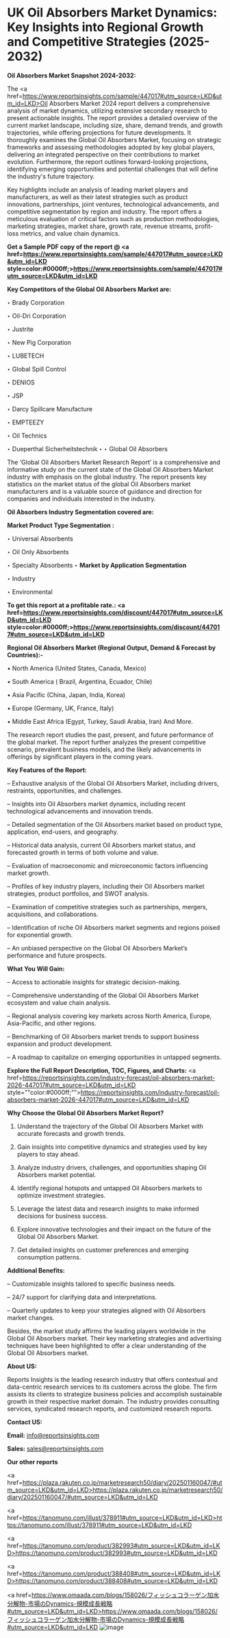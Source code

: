 # UK Oil Absorbers Market Dynamics: Key Insights into Regional Growth and Competitive Strategies (2025-2032)

<strong>Oil Absorbers Market Snapshot 2024-2032:</strong>

The <a href=https://www.reportsinsights.com/sample/447017#utm_source=LKD&utm_id=LKD>Oil Absorbers Market 2024 report</a> delivers a comprehensive analysis of market dynamics, utilizing extensive secondary research to present actionable insights. The report provides a detailed overview of the current market landscape, including size, share, demand trends, and growth trajectories, while offering projections for future developments. It thoroughly examines the Global Oil Absorbers Market, focusing on strategic frameworks and assessing methodologies adopted by key global players, delivering an integrated perspective on their contributions to market evolution. Furthermore, the report outlines forward-looking projections, identifying emerging opportunities and potential challenges that will define the industry's future trajectory.

Key highlights include an analysis of leading market players and manufacturers, as well as their latest strategies such as product innovations, partnerships, joint ventures, technological advancements, and competitive segmentation by region and industry. The report offers a meticulous evaluation of critical factors such as production methodologies, marketing strategies, market share, growth rate, revenue streams, profit-loss metrics, and value chain dynamics.

<strong>Get a Sample PDF copy of the report @ <a href=https://www.reportsinsights.com/sample/447017#utm_source=LKD&utm_id=LKD style=color:#0000ff;>https://www.reportsinsights.com/sample/447017#utm_source=LKD&utm_id=LKD</a></strong>

<strong>Key Competitors of the Global Oil Absorbers Market are:</strong>

‣ Brady Corporation

‣ Oil-Dri Corporation

‣ Justrite

‣ New Pig Corporation

‣ LUBETECH

‣ Global Spill Control

‣ DENIOS

‣ JSP

‣ Darcy Spillcare Manufacture

‣ EMPTEEZY

‣ Oil Technics

‣ Dueperthal Sicherheitstechnik
‣ 
‣ Global Oil Absorbers

The ‘Global Oil Absorbers Market Research Report’ is a comprehensive and informative study on the current state of the Global Oil Absorbers Market industry with emphasis on the global industry. The report presents key statistics on the market status of the global Oil Absorbers market manufacturers and is a valuable source of guidance and direction for companies and individuals interested in the industry.

<strong>Oil Absorbers Industry Segmentation covered are:</strong>

<strong>Market Product Type Segmentation :</strong>

‣ Universal Absorbents

‣ Oil Only Absorbents

‣ Specialty Absorbents
‣ 
<strong>Market by Application Segmentation</strong>

‣ Industry

‣ Environmental

<strong>To get this report at a profitable rate.: <a href=https://www.reportsinsights.com/discount/447017#utm_source=LKD&utm_id=LKD style=color:#0000ff;>https://www.reportsinsights.com/discount/447017#utm_source=LKD&utm_id=LKD</a></strong>

<strong>Regional Oil Absorbers Market (Regional Output, Demand &amp; Forecast by Countries):-</strong>

• North America (United States, Canada, Mexico)

• South America ( Brazil, Argentina, Ecuador, Chile)

• Asia Pacific (China, Japan, India, Korea)

• Europe (Germany, UK, France, Italy)

• Middle East Africa (Egypt, Turkey, Saudi Arabia, Iran) And More.

The research report studies the past, present, and future performance of the global market. The report further analyzes the present competitive scenario, prevalent business models, and the likely advancements in offerings by significant players in the coming years.

<strong>Key Features of the Report:</strong>

– Exhaustive analysis of the Global Oil Absorbers Market, including drivers, restraints, opportunities, and challenges.

– Insights into Oil Absorbers market dynamics, including recent technological advancements and innovation trends.

– Detailed segmentation of the Oil Absorbers market based on product type, application, end-users, and geography.

– Historical data analysis, current Oil Absorbers market status, and forecasted growth in terms of both volume and value.

– Evaluation of macroeconomic and microeconomic factors influencing market growth.

– Profiles of key industry players, including their Oil Absorbers market strategies, product portfolios, and SWOT analysis.

– Examination of competitive strategies such as partnerships, mergers, acquisitions, and collaborations.

– Identification of niche Oil Absorbers market segments and regions poised for exponential growth.

– An unbiased perspective on the Global Oil Absorbers Market’s performance and future prospects.

<strong>What You Will Gain:</strong>

– Access to actionable insights for strategic decision-making.

– Comprehensive understanding of the Global Oil Absorbers Market ecosystem and value chain analysis.

– Regional analysis covering key markets across North America, Europe, Asia-Pacific, and other regions.

– Benchmarking of Oil Absorbers market trends to support business expansion and product development.

– A roadmap to capitalize on emerging opportunities in untapped segments.

<strong>Explore the Full Report Description, TOC, Figures, and Charts:</strong>
<a href=https://reportsinsights.com/industry-forecast/oil-absorbers-market-2026-447017#utm_source=LKD&utm_id=LKD style=""color:#0000ff;"">https://reportsinsights.com/industry-forecast/oil-absorbers-market-2026-447017#utm_source=LKD&utm_id=LKD</a>

<strong>Why Choose the Global Oil Absorbers Market Report?</strong>

1. Understand the trajectory of the Global Oil Absorbers Market with accurate forecasts and growth trends.

2. Gain insights into competitive dynamics and strategies used by key players to stay ahead.

3. Analyze industry drivers, challenges, and opportunities shaping Oil Absorbers market potential.

4. Identify regional hotspots and untapped Oil Absorbers markets to optimize investment strategies.

5. Leverage the latest data and research insights to make informed decisions for business success.

6. Explore innovative technologies and their impact on the future of the Global Oil Absorbers Market.

7. Get detailed insights on customer preferences and emerging consumption patterns.

<strong>Additional Benefits:</strong>

– Customizable insights tailored to specific business needs.

– 24/7 support for clarifying data and interpretations.

– Quarterly updates to keep your strategies aligned with Oil Absorbers market changes.

Besides, the market study affirms the leading players worldwide in the Global Oil Absorbers market. Their key marketing strategies and advertising techniques have been highlighted to offer a clear understanding of the Global Oil Absorbers market.

<strong><strong>About US</strong>:</strong>

Reports Insights is the leading research industry that offers contextual and data-centric research services to its customers across the globe. The firm assists its clients to strategize business policies and accomplish sustainable growth in their respective market domain. The industry provides consulting services, syndicated research reports, and customized research reports.

<strong>Contact US:</strong>

<p class=><b>Email:</b> <a href=mailto:info@reportsinsights.com>info@reportsinsights.com</a></p>
<p class=><b>Sales:</b> <a href=mailto:sales@reportsinsights.com>sales@reportsinsights.com</a></p>

<strong>Our other reports</strong>

<a href=https://plaza.rakuten.co.jp/marketresearch50/diary/202501160047/#utm_source=LKD&utm_id=LKD>https://plaza.rakuten.co.jp/marketresearch50/diary/202501160047/#utm_source=LKD&utm_id=LKD</a>

<a href=https://tanomuno.com/illust/378911#utm_source=LKD&utm_id=LKD>https://tanomuno.com/illust/378911#utm_source=LKD&utm_id=LKD</a>

<a href=https://tanomuno.com/product/382993#utm_source=LKD&utm_id=LKD>https://tanomuno.com/product/382993#utm_source=LKD&utm_id=LKD</a>

<a href=https://tanomuno.com/product/388408#utm_source=LKD&utm_id=LKD>https://tanomuno.com/product/388408#utm_source=LKD&utm_id=LKD</a>

<a href=https://www.omaada.com/blogs/158026/フィッシュコラーゲン加水分解物-市場のDynamics-規模成長戦略#utm_source=LKD&utm_id=LKD>https://www.omaada.com/blogs/158026/フィッシュコラーゲン加水分解物-市場のDynamics-規模成長戦略#utm_source=LKD&utm_id=LKD</a>
![image](https://github.com/user-attachments/assets/73206e4c-e96d-4a92-9e38-1e145c0424b6)
